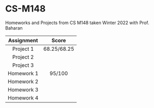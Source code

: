 # CS-M148

Homeworks and Projects from CS M148 taken Winter 2022 with Prof. Baharan

| Assignment   | Score       |
| :----------: | :---------: |
| Project 1    | 68.25/68.25 |
| Project 2    |             |
| Project 3    |             |
| Homework 1   | 95/100      |
| Homework 2   |             |
| Homework 3   |             |
| Homework 4   |             |
